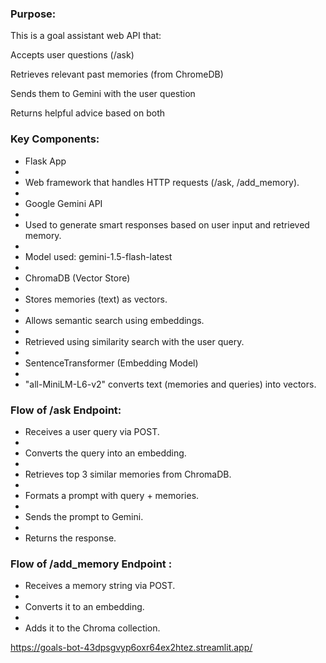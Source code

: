 ### **Purpose:**



This is a goal assistant web API that:



Accepts user questions (/ask)



Retrieves relevant past memories (from ChromeDB)



Sends them to Gemini with the user question



Returns helpful advice based on both



###  **Key Components:**

* Flask App
* 
* Web framework that handles HTTP requests (/ask, /add\_memory).
* 
* Google Gemini API
* 
* Used to generate smart responses based on user input and retrieved memory.
* 
* Model used: gemini-1.5-flash-latest
* 
* ChromaDB (Vector Store)
* 
* Stores memories (text) as vectors.
* 
* Allows semantic search using embeddings.
* 
* Retrieved using similarity search with the user query.
* 
* SentenceTransformer (Embedding Model)
* 
* "all-MiniLM-L6-v2" converts text (memories and queries) into vectors.





### **Flow of /ask Endpoint:**



* Receives a user query via POST.
* 
* Converts the query into an embedding.
* 
* Retrieves top 3 similar memories from ChromaDB.
* 
* Formats a prompt with query + memories.
* 
* Sends the prompt to Gemini.
* 
* Returns the response.

### 

### **Flow of /add\_memory Endpoint :**



* Receives a memory string via POST.
* 
* Converts it to an embedding.
* 
* Adds it to the Chroma collection.




https://goals-bot-43dpsgvyp6oxr64ex2htez.streamlit.app/
